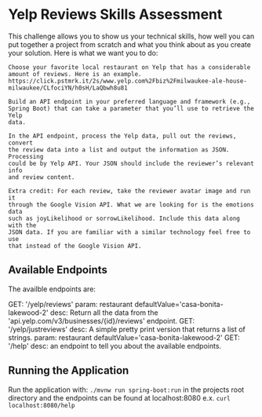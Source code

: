 # Yelp Reviews Skills Assessment

This challenge allows you to show us your technical skills, how well you can
put together a project from scratch and what you think about as you create your
solution. Here is what we want you to do:

    Choose your favorite local restaurant on Yelp that has a considerable
    amount of reviews. Here is an example.
    https://click.pstmrk.it/2s/www.yelp.com%2Fbiz%2Fmilwaukee-ale-house-milwaukee/CLfociYN/h0sH/LaQbwh8u81

    Build an API endpoint in your preferred language and framework (e.g.,
    Spring Boot) that can take a parameter that you’ll use to retrieve the Yelp
    data.

    In the API endpoint, process the Yelp data, pull out the reviews, convert
    the review data into a list and output the information as JSON. Processing
    could be by Yelp API. Your JSON should include the reviewer’s relevant info
    and review content.

    Extra credit: For each review, take the reviewer avatar image and run it
    through the Google Vision API. What we are looking for is the emotions data
    such as joyLikelihood or sorrowLikelihood. Include this data along with the
    JSON data. If you are familiar with a similar technology feel free to use
    that instead of the Google Vision API.


## Available Endpoints
The availble endpoints are:

GET: '/yelp/reviews'
   param: restaurant defaultValue='casa-bonita-lakewood-2'
   desc: Return all the data from the 'api.yelp.com/v3/businesses/{id}/reviews' endpoint.
GET: '/yelp/justreviews'
   desc: A simple pretty print version that returns a list of strings.
   param: restaurant defaultValue='casa-bonita-lakewood-2'
GET: '/help'
   desc: an endpoint to tell you about the available endpoints.

## Running the Application
Run the application with: `./mvnw run spring-boot:run`
in the projects root directory and the endpoints can be found at localhost:8080
e.x. `curl localhost:8080/help`


